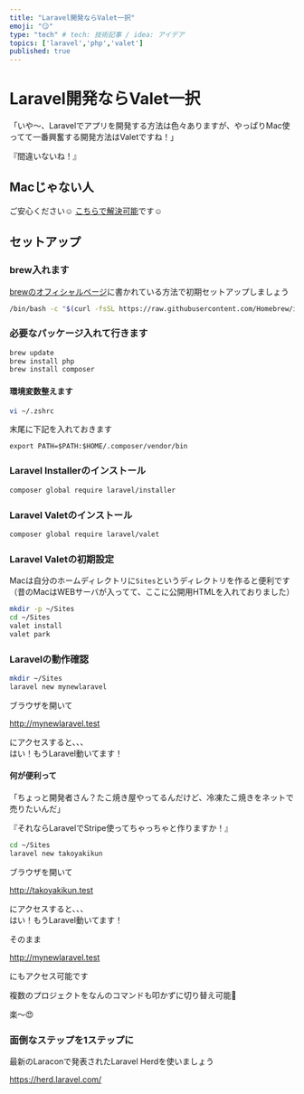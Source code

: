 ```yaml
---
title: "Laravel開発ならValet一択"
emoji: "😏"
type: "tech" # tech: 技術記事 / idea: アイデア
topics: ['laravel','php','valet']
published: true
---
```

# Laravel開発ならValet一択

「いや〜、Laravelでアプリを開発する方法は色々ありますが、やっぱりMac使ってて一番興奮する開発方法はValetですね！」

『間違いないね！』

## Macじゃない人

ご安心ください☺️
[こちらで解決可能](https://apple.com/jp)です☺️

## セットアップ

### brew入れます

[brewのオフィシャルページ](https://brew.sh/)に書かれている方法で初期セットアップしましょう

```bash
/bin/bash -c "$(curl -fsSL https://raw.githubusercontent.com/Homebrew/install/HEAD/install.sh)"
```

### 必要なパッケージ入れて行きます

```bash
brew update
brew install php
brew install composer
```

#### 環境変数整えます

```bash
vi ~/.zshrc
```

末尾に下記を入れておきます

```vim
export PATH=$PATH:$HOME/.composer/vendor/bin
```

### Laravel Installerのインストール

```bash
composer global require laravel/installer
```

### Laravel Valetのインストール

```bash
composer global require laravel/valet
```


### Laravel Valetの初期設定

Macは自分のホームディレクトリに`Sites`というディレクトリを作ると便利です（昔のMacはWEBサーバが入ってて、ここに公開用HTMLを入れておりました）

```bash
mkdir -p ~/Sites
cd ~/Sites
valet install
valet park
```

### Laravelの動作確認

```bash
mkdir ~/Sites
laravel new mynewlaravel
```

ブラウザを開いて

http://mynewlaravel.test

にアクセスすると、、、<br>
はい！もうLaravel動いてます！

#### 何が便利って

「ちょっと開発者さん？たこ焼き屋やってるんだけど、冷凍たこ焼きをネットで売りたいんだ」

『それならLaravelでStripe使ってちゃっちゃと作りますか！』

```bash
cd ~/Sites
laravel new takoyakikun
```

ブラウザを開いて

http://takoyakikun.test

にアクセスすると、、、<br>
はい！もうLaravel動いてます！

そのまま

http://mynewlaravel.test

にもアクセス可能です

複数のプロジェクトをなんのコマンドも叩かずに切り替え可能🤯

楽〜😍

### 面倒なステップを1ステップに

最新のLaraconで発表されたLaravel Herdを使いましょう

https://herd.laravel.com/

